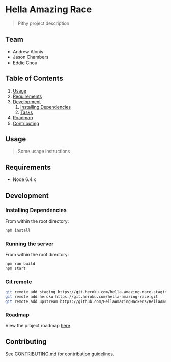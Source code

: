# Hella Amazing Race

> Pithy project description

## Team

  - Andrew Alonis
  - Jason Chambers
  - Eddie Chou

## Table of Contents

1. [Usage](#Usage)
1. [Requirements](#requirements)
1. [Development](#development)
    1. [Installing Dependencies](#installing-dependencies)
    1. [Tasks](#tasks)
1. [Roadmap](#roadmap)
1. [Contributing](#contributing)

## Usage

> Some usage instructions

## Requirements

- Node 6.4.x

## Development

### Installing Dependencies

From within the root directory:

```sh
npm install
```

### Running the server
From within the root directory:

```sh
npm run build
npm start
```

### Git remote
```sh
git remote add staging https://git.heroku.com/hella-amazing-race-staging.git
git remote add heroku https://git.heroku.com/hella-amazing-race.git
git remote add upstream https://github.com/HellaAmazingHackers/HellaAmazingRace.git
```

### Roadmap

View the project roadmap [here](LINK_TO_DOC)


## Contributing

See [CONTRIBUTING.md](CONTRIBUTING.md) for contribution guidelines.
